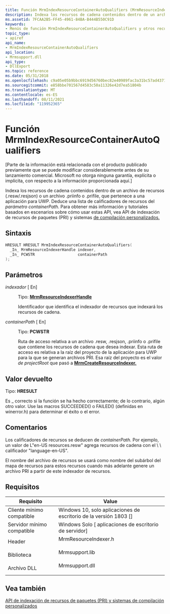```yaml
---
title: Función MrmIndexResourceContainerAutoQualifiers (MrmResourceIndexer.h)
description: Indexa los recursos de cadena contenidos dentro de un archivo de recursos (.resw/.resjson) o un archivo .priinfo o .prifile, que pertenece a una aplicación para UWP.
ms.assetid: 7FCAA2B5-FF45-4961-84BA-B444B550C91D
keywords:
- Menús de función MrmIndexResourceContainerAutoQualifiers y otros recursos
topic_type:
- apiref
api_name:
- MrmIndexResourceContainerAutoQualifiers
api_location:
- Mrmsupport.dll
api_type:
- DllExport
ms.topic: reference
ms.date: 05/31/2018
ms.openlocfilehash: c9a05e05b9bbc6919d56760bec82e40989fac3a31bc57ad43712ccfddda3024e
ms.sourcegitcommit: e858bbe701567d4583c50a11326e42d7ea51804b
ms.translationtype: MT
ms.contentlocale: es-ES
ms.lasthandoff: 08/11/2021
ms.locfileid: "119952365"
---
```

# <a name="mrmindexresourcecontainerautoqualifiers-function"></a>Función MrmIndexResourceContainerAutoQualifiers

\[Parte de la información está relacionada con el producto publicado previamente que se puede modificar considerablemente antes de su lanzamiento comercial. Microsoft no otorga ninguna garantía, explícita o implícita, con respecto a la información proporcionada aquí.\]

Indexa los recursos de cadena contenidos dentro de un archivo de recursos (.resw/.resjson) o un archivo .priinfo o .prifile, que pertenece a una aplicación para UWP. Deduce una lista de calificadores de recursos del *parámetro containerPath.* Para obtener más información y tutoriales basados en escenarios sobre cómo usar estas API, vea API de indexación de recursos de paquetes (PRI) y sistemas [de compilación personalizados.](/windows/uwp/app-resources/pri-apis-custom-build-systems)

## <a name="syntax"></a>Sintaxis


```C++
HRESULT HRESULT MrmIndexResourceContainerAutoQualifiers(
  _In_ MrmResourceIndexerHandle indexer,
  _In_ PCWSTR                   containerPath
);
```



## <a name="parameters"></a>Parámetros

<dl> <dt>

*indexador* \[ En\]
</dt> <dd>

Tipo: **[ **MrmResourceIndexerHandle**](mrmresourceindexerhandle.md)**

Identificador que identifica el indexador de recursos que indexará los recursos de cadena.

</dd> <dt>

*containerPath* \[ En\]
</dt> <dd>

Tipo: **PCWSTR**

Ruta de acceso relativa a un archivo .resw, .resjson, .priinfo o .prifile que contiene los recursos de cadena que desea indexar. Esta ruta de acceso es relativa a la raíz del proyecto de la aplicación para UWP para la que se generan archivos PRI. Esa raíz del proyecto es el valor *de projectRoot* que pasó a [**MrmCreateResourceIndexer.**](mrmcreateresourceindexer.md)

</dd> </dl>

## <a name="return-value"></a>Valor devuelto

Tipo: **HRESULT**

Es \_ correcto si la función se ha hecho correctamente; de lo contrario, algún otro valor. Use las macros SUCCEEDED() o FAILED() (definidas en winerror.h) para determinar el éxito o el error.

## <a name="remarks"></a>Comentarios

Los calificadores de recursos se deducen de *containerPath.* Por ejemplo, un valor de L"en-US resources.resw" agrega recursos de cadena con el \\ \\ calificador "language-en-US".

El nombre del archivo de recursos se usará como nombre del subárbol del mapa de recursos para estos recursos cuando más adelante genere un archivo PRI a partir de este indexador de recursos.

## <a name="requirements"></a>Requisitos



| Requisito | Value |
|-------------------------------------|-------------------------------------------------------------------------------------------------|
| Cliente mínimo compatible<br/> | Windows 10, solo aplicaciones de escritorio de la versión 1803 \[\]<br/>                                       |
| Servidor mínimo compatible<br/> | Windows Solo \[ aplicaciones de escritorio de servidor\]<br/>                                                 |
| Header<br/>                   | <dl> <dt>MrmResourceIndexer.h</dt> </dl> |
| Biblioteca<br/>                  | <dl> <dt>Mrmsupport.lib</dt> </dl>       |
| Archivo DLL<br/>                      | <dl> <dt>Mrmsupport.dll</dt> </dl>       |



## <a name="see-also"></a>Vea también

<dl> <dt>

[API de indexación de recursos de paquetes (PRI) y sistemas de compilación personalizados](/windows/uwp/app-resources/pri-apis-custom-build-systems)
</dt> </dl>

 

